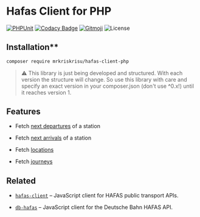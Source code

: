 # Hafas Client for PHP

[![PHPUnit](https://github.com/MrKrisKrisu/hafas-client-php/actions/workflows/phpunit.yml/badge.svg)](https://github.com/MrKrisKrisu/hafas-client-php/actions/workflows/phpunit.yml)
[![Codacy Badge](https://app.codacy.com/project/badge/Grade/581efdb930e7487d99edb6cf464ba96d)](https://www.codacy.com/gh/MrKrisKrisu/hafas-client-php/dashboard?utm_source=github.com&amp;utm_medium=referral&amp;utm_content=MrKrisKrisu/hafas-client-php&amp;utm_campaign=Badge_Grade)
[![Gitmoji](https://img.shields.io/badge/gitmoji-%20😜%20😍-FFDD67.svg)](https://gitmoji.dev)
![License](https://img.shields.io/github/license/MrKrisKrisu/hafas-client-php)

## Installation**

```bash
composer require mrkriskrisu/hafas-client-php
```

> :warning: This library is just being developed and structured. With each version the structure will change. So use this
> library with care and specify an exact version in your composer.json (don't use <b>^</b>0.x!) until it reaches version 1.

## Features

- Fetch [next departures](https://github.com/MrKrisKrisu/hafas-client-php/blob/main/examples/FetchDepartures.php) of a
  station

- Fetch [next arrivals](https://github.com/MrKrisKrisu/hafas-client-php/blob/main/examples/FetchArrivals.php) of a
  station

- Fetch [locations](https://github.com/MrKrisKrisu/hafas-client-php/blob/main/examples/FetchLocation.php)

- Fetch [journeys](https://github.com/MrKrisKrisu/hafas-client-php/blob/main/examples/FetchJourney.php)

## Related

- [`hafas-client`](https://github.com/public-transport/hafas-client) – JavaScript client for HAFAS public transport
  APIs.

- [`db-hafas`](https://github.com/public-transport/db-hafas) – JavaScript client for the Deutsche Bahn HAFAS API.

